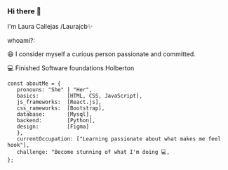 ### Hi there 👋

I'm Laura Callejas /Laurajcb✨

whoami?:

😄 I consider myself a curious person passionate and committed.

💻 Finished Software foundations Holberton 



```
const aboutMe = {
   pronouns: "She" | "Her",
   basics:         [HTML, CSS, JavaScript],
   js_frameworks:  [React.js],
   css_rameworks:  [Bootstrap],
   database:       [Mysql],
   backend:        [Python],
   design:         [Figma]
   },
   currentOccupation: ["Learning passionate about what makes me feel hook"],
   challenge: "Become stunning of what I'm doing 💻,
};
```
